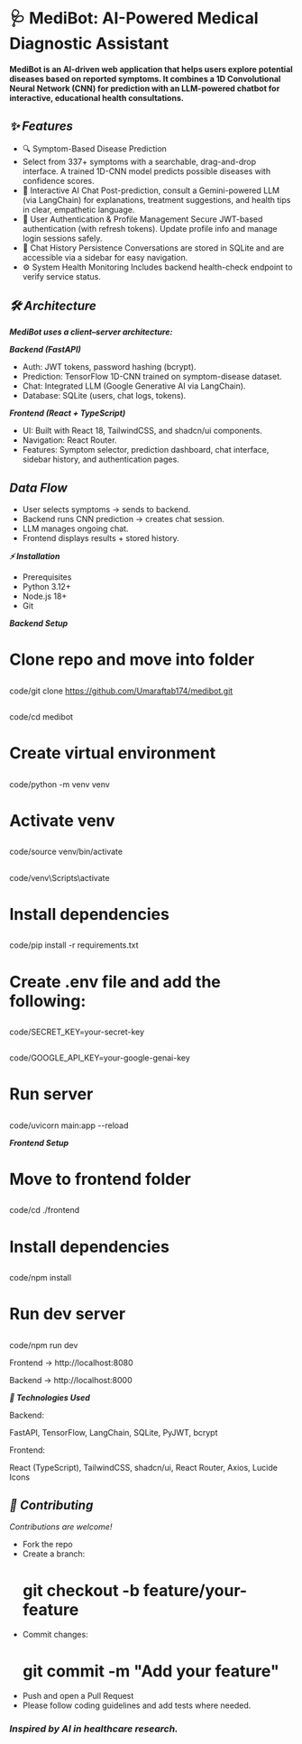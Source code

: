 # 🩺 MediBot: AI-Powered Medical Diagnostic Assistant

#### MediBot is an AI-driven web application that helps users explore potential diseases based on reported symptoms. It combines a 1D Convolutional Neural Network (CNN) for prediction with an LLM-powered chatbot for interactive, educational health consultations.

## *✨ Features*

- 🔍 Symptom-Based Disease Prediction
- Select from 337+ symptoms with a searchable, drag-and-drop interface. A trained 1D-CNN model predicts possible diseases with confidence scores.
- 🤖 Interactive AI Chat
Post-prediction, consult a Gemini-powered LLM (via LangChain) for explanations, treatment suggestions, and health tips in clear, empathetic language.
- 🔐 User Authentication & Profile Management
Secure JWT-based authentication (with refresh tokens). Update profile info and manage login sessions safely.
- 💬 Chat History Persistence
Conversations are stored in SQLite and are accessible via a sidebar for easy navigation.
- ⚙️ System Health Monitoring
Includes backend health-check endpoint to verify service status.

## *🛠️ Architecture*

***MediBot uses a client–server architecture:***

***Backend (FastAPI)***
- Auth: JWT tokens, password hashing (bcrypt).
- Prediction: TensorFlow 1D-CNN trained on symptom-disease dataset.
- Chat: Integrated LLM (Google Generative AI via LangChain).
- Database: SQLite (users, chat logs, tokens).

***Frontend (React + TypeScript)***
- UI: Built with React 18, TailwindCSS, and shadcn/ui components.
- Navigation: React Router.
- Features: Symptom selector, prediction dashboard, chat interface, sidebar history, and authentication pages.

## *Data Flow*

- User selects symptoms → sends to backend.
- Backend runs CNN prediction → creates chat session.
- LLM manages ongoing chat.
- Frontend displays results + stored history.

***⚡ Installation***
- Prerequisites
- Python 3.12+
- Node.js 18+
- Git

***Backend Setup***
# Clone repo and move into folder
##
<tab><tab>code/git clone https://github.com/Umaraftab174/medibot.git

##
<tab><tab>code/cd medibot

# Create virtual environment
##
<tab><tab>code/python -m venv venv

# Activate venv

##
<tab><tab>code/source venv/bin/activate
##
<tab><tab>code/venv\Scripts\activate

# Install dependencies

##
<tab><tab>code/pip install -r requirements.txt

# Create .env file and add the following:

##
<tab><tab>code/SECRET_KEY=your-secret-key

##
<tab><tab>code/GOOGLE_API_KEY=your-google-genai-key

# Run server

##
<tab><tab>code/uvicorn main:app --reload

***Frontend Setup***
# Move to frontend folder

##
<tab><tab>code/cd ./frontend

# Install dependencies

##
<tab><tab>code/npm install

# Run dev server

##
<tab><tab>code/npm run dev


Frontend → http://localhost:8080

Backend → http://localhost:8000

***🧩 Technologies Used***

Backend:

FastAPI, TensorFlow, LangChain, SQLite, PyJWT, bcrypt

Frontend:

React (TypeScript), TailwindCSS, shadcn/ui, React Router, Axios, Lucide Icons


## *🤝 Contributing*

*Contributions are welcome!*

- Fork the repo
- Create a branch:
  # git checkout -b feature/your-feature
- Commit changes:
  # git commit -m "Add your feature"
- Push and open a Pull Request
- Please follow coding guidelines and add tests where needed.

### *Inspired by AI in healthcare research.*
